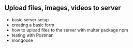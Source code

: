 ## Upload files, images, videos to server

- basic server setup
- creating a basic form
- how to upload files to the server with multer package npm
- testing with Postman
- mongoose